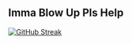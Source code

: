 ## Imma Blow Up Pls Help
[![GitHub Streak](https://streak-stats.demolab.com?user=Asayuki397&theme=panda&card_width=1344&card_height=240)](https://git.io/streak-stats)
<!--
**Asayuki397/Asayuki397** is a ✨ _special_ ✨ repository because its `README.md` (this file) appears on your GitHub profile.

Here are some ideas to get you started:

- 🔭 I’m currently working on ...
- 🌱 I’m currently learning ...
- 👯 I’m looking to collaborate on ...
- 🤔 I’m looking for help with ...
- 💬 Ask me about ...
- 📫 How to reach me: ...
- 😄 Pronouns: ...
- ⚡ Fun fact: ...
-->
